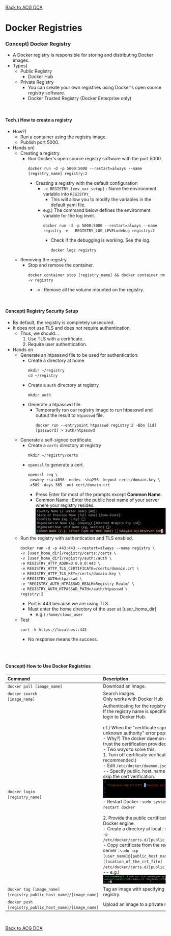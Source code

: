 [Back to ACG DCA](../main.md)

# Docker Registries

### Concept) Docker Registry
- A Docker registry is responsible for storing and distributing Docker images.
- Types) 
  - Public Registry
    - Docker Hub
  - Private Registry
    - You can create your own registries using Docker's open source registry software.
    - Docker Trusted Registry (Docker Enterprise only)

<br>

#### Tech.) How to create a registry
- How?)
  - Run a container using the registry image.
  - Publish port 5000. 
- Hands on)
  - Creating a registry.
    - Run Docker's open source registry software with the port 5000.
      ```
      docker run -d -p 5000:5000 --restart=always --name [registry_name] registry:2
      ```
      - Creating a registry with the default configuration
        - ```-e REGISTRY_[env_var_setup]``` : Name the environment variable into ```REGISTRY_```
          - This will allow you to modify the variables in the default yaml file.
        - e.g.) The command below defines the environment variable for the log level.
          ```
          docker run -d -p 5000:5000 --restart=always --name registry -e   REGISTRY_LOG_LEVEL=debug registry:2
          ```
          - Check if the debugging is working. See the log.
            ```
            docker logs registry
            ```
  - Removing the registry.
    - Stop and remove the container.
      ```
      docker container stop [registry_name] && docker container rm -v registry
      ```
      - ```-v``` : Remove all the volume mounted on the registry.


<br>

#### Concept) Registry Security Setup
- By default, the registry is completely unsecured.
- It does not use TLS and does not require authentication.
  - Thus, we should...
    1. Use TLS with a certificate.
    2. Require user authentication.
- Hands on
  - Generate an htpasswd file to be used for authentication:
    - Create a directory at home
      ```
      mkdir ~/registry
      cd ~/registry
      ```
    - Create a ```auth``` directory at registry
      ```
      mkdir auth
      ```
    - Generate a htpasswd file.
      - Temporarily run our registry image to run htpasswd and output the result to  ```htpasswd``` file.
        ```
        docker run --entrypoint htpasswd registry:2 -Bbn [id] [password] > auth/htpasswd
        ```
  - Generate a self-signed certificate. 
    - Create a ```certs``` directory at registry
      ```
      mkdir ~/registry/certs
      ```
    - ```openssl``` to generate a cert.
      ```
      openssl req \
      -newkey rsa:4096 -nodes -sha256 -keyout certs/domain.key \
      -x509 -days 365 -out cert/domain.crt
      ```
      - Press Enter for most of the prompts except **Common Name**.
      - Common Name : Enter the public host name of your server where your registry resides.   
        ![](images/001.png)
  - Run the registry with authentication and TLS enabled.
    ```
    docker run -d -p 443:443 --restart=always --name registry \
    -v [user_home_dir]/registry/certs:/certs \
    -v [user_home_dir]/registry/auth:/auth \
    -e REGISTRY_HTTP_ADDR=0.0.0.0:443 \
    -e REGISTRY_HTTP_TLS_CERTIFICATE=/certs/domain.crt \
    -e REGISTRY_HTTP_TLS_KEY=/certs/domain.key \
    -e REGISTRY_AUTH=htpasswd \
    -e "REGISTRY_AUTH_HTPASSWD_REALM=Registry Realm" \
    -e REGISTRY_AUTH_HTPASSWD_PATH=/auth/htpasswd \
    registry:2
    ```
    - Port is 443 because we are using TLS.
    - Must enter the home directory of the user at [user_home_dir]
      - e.g.) ```/home/cloud_user```
  - Test
    ```
    curl -k https://localhost:443
    ```
    - No response means the success.


<br><br>

#### Concept) How to Use Docker Registries
|Command|Description|
|:------|:----------|
|<code>docker pull [image_name]</code>|Download an image.|
|<code>docker search [image_name]</code>|Search images. <br> Only works with Docker Hub|
|<code>docker login [registry_name]</code>|Authenticating for the registry. <br> If the registry name is specified, it will login to Docker Hub. <br><br> cf.) When the "certificate signed by unknown authority" error pops-up. <br> - Why?) The docker daemon does not trust the certification provided. <br> - Two ways to solve this. <br> 1. Turn off certificate verification. (Not recommended.) <br> - Edit ```/etc/docker/daemon.json``` <br> -- Specify public_host_name that will skip the cert verification. <br> <img src="images/002.png"> <br> - Restart Docker : ```sudo systemctl restart docker``` <br><br> 2. Provide the public certificate to the Docker engine. <br> - Create a directory at local : ```sudo mkdir -p /etc/docker/certs.d/[public_host_name]``` <br> - Copy certificate from the registry server : ```sudo scp [user_name]@[public_host_name]:[location_of_the_crt_file] /etc/docker/certs.d/[public_host_name]``` <br> -- e.g.) <img src="images/003.png">|
|<code>docker tag [image_name] [registry_public_host_name]/[image_name] </code> |Tag an image with specifying a private registry.|
|<code>docker push [registry_public_host_name]/[image_name] </code>|Upload an image to a private registry..|




<br>

[Back to ACG DCA](../main.md)